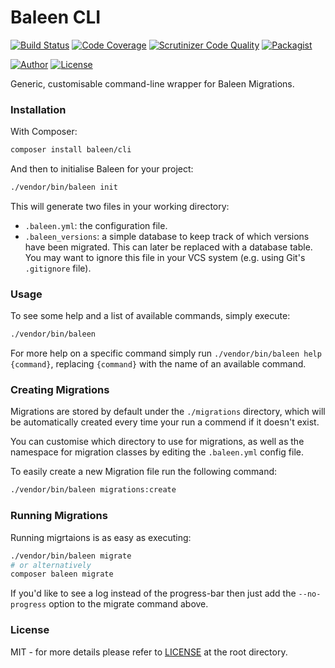 # Baleen CLI
[![Build Status](https://travis-ci.org/baleen/cli.svg?branch=master)](https://travis-ci.org/baleen/cli)
[![Code Coverage](https://scrutinizer-ci.com/g/baleen/cli/badges/coverage.png?b=master)](https://scrutinizer-ci.com/g/baleen/cli/?branch=master)
[![Scrutinizer Code Quality](https://scrutinizer-ci.com/g/baleen/cli/badges/quality-score.png?b=master)](https://scrutinizer-ci.com/g/baleen/cli/?branch=master)
[![Packagist](https://img.shields.io/packagist/v/baleen/cli.svg)](https://packagist.org/packages/baleen/cli)

[![Author](http://img.shields.io/badge/author-@gabriel_somoza-blue.svg)](https://twitter.com/gabriel_somoza)
[![License](https://img.shields.io/packagist/l/baleen/cli.svg)](https://github.com/baleen/cli/blob/master/LICENSE)

Generic, customisable command-line wrapper for Baleen Migrations.

### Installation

With Composer:

```bash
composer install baleen/cli
```

And then to initialise Baleen for your project:

```bash
./vendor/bin/baleen init
```

This will generate two files in your working directory: 
* `.baleen.yml`: the configuration file.
* `.baleen_versions`: a simple database to keep track of which versions have been migrated. This can later be replaced
 with a database table. You may want to ignore this file in your VCS system (e.g. using Git's `.gitignore` file).

### Usage

To see some help and a list of available commands, simply execute:

```bash
./vendor/bin/baleen
```

For more help on a specific command simply run `./vendor/bin/baleen help {command}`, replacing `{command}` with the name
of an available command.

### Creating Migrations

Migrations are stored by default under the `./migrations` directory, which will be automatically created every time
your run a commend if it doesn't exist.

You can customise which directory to use for migrations, as well as the namespace for migration classes by editing the 
`.baleen.yml` config file.

To easily create a new Migration file run the following command:

```bash
./vendor/bin/baleen migrations:create
```

### Running Migrations

Running migrtaions is as easy as executing:

```bash
./vendor/bin/baleen migrate
# or alternatively
composer baleen migrate
```

If you'd like to see a log instead of the progress-bar then just add the `--no-progress` option to the migrate command above.

### License
MIT - for more details please refer to [LICENSE](https://github.com/baleen/cli/blob/master/LICENSE) at the root 
directory.
